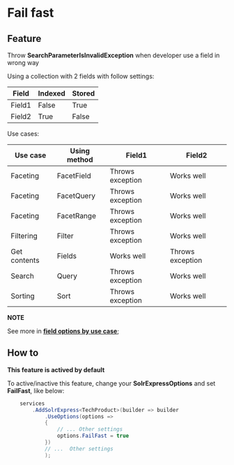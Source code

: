 # Fail fast

## Feature

Throw **SearchParameterIsInvalidException** when developer use a field in wrong way

Using a collection with 2 fields with follow settings:

| Field  | Indexed | Stored |
| ------ | ------- | ------ |
| Field1 | False   | True   |
| Field2 | True    | False  |

Use cases:

| Use case     | Using method | Field1           | Field2           |
| ------------ | ------------ | ---------------- | ---------------- |
| Faceting     | FacetField   | Throws exception | Works well       |
| Faceting     | FacetQuery   | Throws exception | Works well       |
| Faceting     | FacetRange   | Throws exception | Works well       |
| Filtering    | Filter       | Throws exception | Works well       |
| Get contents | Fields       | Works well       | Throws exception |
| Search       | Query        | Throws exception | Works well       |
| Sorting      | Sort         | Throws exception | Works well       |

**NOTE**

See more in **[field options by use case](http://wiki.apache.org/solr/FieldOptionsByUseCase)**;

## How to

**This feature is actived by default**

To active/inactive this feature, change your **SolrExpressOptions** and set **FailFast**, like below:

```csharp
	services
		.AddSolrExpress<TechProduct>(builder => builder
			.UseOptions(options =>
            {
				// ... Other settings
				options.FailFast = true
            })
			// ...  Other settings
			);
```
